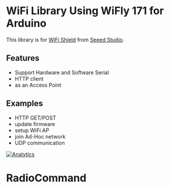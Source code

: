 # WiFi Library Using WiFly 171 for Arduino

This library is for [WiFi Shield](http://www.seeedstudio.com/depot/wifi-shield-p-1220.html?cPath=19_20) from [Seeed Studio](http://seeedstudio.com).

## Features
+ Support Hardware and Software Serial
+ HTTP client
+ as an Access Point

## Examples
+ HTTP GET/POST
+ update firmware
+ setup WiFi AP
+ join Ad-Hoc network
+ UDP communication




[![Analytics](https://ga-beacon.appspot.com/UA-46589105-3/WiFi_Shield)](https://github.com/igrigorik/ga-beacon)
# RadioCommand
